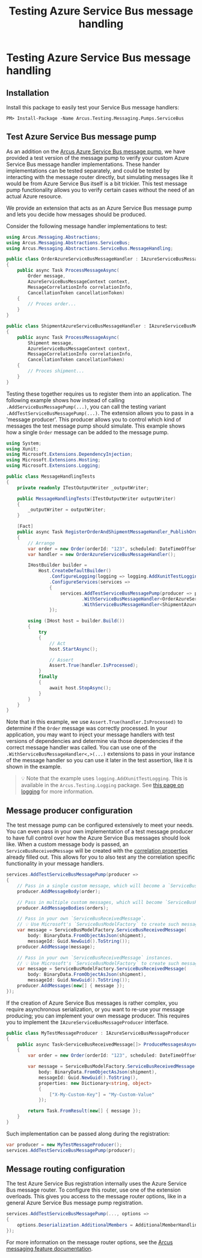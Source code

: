 ﻿---
title: Testing Azure Service Bus message handling
layout: default
---

# Testing Azure Service Bus message handling

## Installation

Install this package to easily test your Service Bus message handlers:

```shell
PM> Install-Package -Name Arcus.Testing.Messaging.Pumps.ServiceBus
```

## Test Azure Service Bus message pump

As an addition on the [Arcus Azure Service Bus message pump](https://messaging.arcus-azure.net/Features/message-handling/service-bus), we have provided a test version of the message pump to verify your custom Azure Service Bus message handler implementations.
These hander implementations can be tested separately, and could be tested by interacting with the message router directly, but simulating messages like it would be from Azure Service Bus itself is a bit trickier.
This test message pump functionality allows you to verify certain cases without the need of an actual Azure resource.

We provide an extension that acts as an Azure Service Bus message pump and lets you decide how messages should be produced.

Consider the following message handler implementations to test:

```csharp
using Arcus.Messaging.Abstractions;
using Arcus.Messaging.Abstractions.ServiceBus;
using Arcus.Messaging.Abstractions.ServiceBus.MessageHandling;

public class OrderAzureServiceBusMessageHandler : IAzureServiceBusMessageHandler<Order>
{
    public async Task ProcessMessageAsync(
        Order message,
        AzureServiceBusMessageContext context,
        MessageCorrelationInfo correlationInfo,
        CancellationToken cancellationToken)
    {
        // Proces order...
    }
}

public class ShipmentAzureServiceBusMessageHandler : IAzureServiceBusMessageHandler<Shipment>
{
    public async Task ProcessMessageAsync(
        Shipment message,
        AzureServiceBusMessageContext context,
        MessageCorrelationInfo correlationInfo,
        CancellationToken cancellationToken)
    {
        // Proces shipment...
    }
}
```

Testing these together requires us to register them into an application. The following example shows how instead of calling `.AddServiceBusMessagePump(...)`, you can call the testing variant `.AddTestServiceBusMessagePump(...)`.
The extension allows you to pass in a 'message producer'. This producer allows you to control which kind of messages the test message pump should simulate. This example shows how a single `Order` message can be added to the message pump.

```csharp
using System;
using Xunit;
using Microsoft.Extensions.DependencyInjection;
using Microsoft.Extensions.Hosting;
using Microsoft.Extensions.Logging;

public class MessageHandlingTests
{
    private readonly ITestOutputWriter _outputWriter;

    public MessageHandlingTests(ITestOutputWriter outputWriter)
    {
        _outputWriter = outputWriter;
    }

    [Fact]
    public async Task RegisterOrderAndShipmentMessageHandler_PublishOrder_ProcessOrderCorrectly()
    {
        // Arrange
        var order = new Order(orderId: "123", scheduled: DateTimeOffset.UtcNow);
        var handler = new OrderAzureServiceBusMessageHandler();

        IHostBuilder builder =
            Host.CreateDefaultBuilder()
                .ConfigureLogging(logging => logging.AddXunitTestLogging(_outputWriter))
                .ConfigureServices(services =>
                {
                    services.AddTestServiceBusMessagePump(producer => producer.AddMessageBody(order))
                            .WithServiceBusMessageHandler<OrderAzureServiceBusMessageHandler, Order>(provider => handler)
                            .WithServiceBusMessageHandler<ShipmentAzureServiceBusMessageHandler, Shipment>();
                });

        using (IHost host = builder.Build())
        {
            try
            {
                // Act
                host.StartAsync();

                // Assert
                Assert.True(handler.IsProcessed);
            }
            finally
            {
                await host.StopAsync();
            }
        }
    }
}
```

Note that in this example, we use `Assert.True(handler.IsProcessed)` to determine if the `Order` message was correctly processed. In your application, you may want to inject your message handlers with test versions of dependencies and determine via those dependencies if the correct message handler was called.
You can use one of the `.WithServiceBusMessageHandler<,>(...)` extensions to pass in your instance of the message handler so you can use it later in the test assertion, like it is shown in the example.

> 💡 Note that the example uses `logging.AddXunitTestLogging`. This is available in the `Arcus.Testing.Logging` package. See [this page on logging](./logging.md) for more information.

## Message producer configuration

The test message pump can be configured extensively to meet your needs. You can even pass in your own implementation of a test message producer to have full control over how the Azure Service Bus messages should look like.
When a custom message body is passed, an `ServiceBusReceivedMessage` will be created with the [correlation properties](https://messaging.arcus-azure.net/Features/message-handling/service-bus#message-correlation) already filled out. This allows for you to also test any the correlation specific functionality in your message handlers.

```csharp
services.AddTestServiceBusMessagePump(producer =>
{
    // Pass in a single custom message, which will become a `ServiceBusReceivedMessage`.
    producer.AddMessageBody(order);

    // Pass in multiple custom messages, which will become `ServiceBusReceivedMessage` instances.
    producer.AddMessageBodies(orders);

    // Pass in your own `ServiceBusReceivedMessage`.
    // 💡 Use Microsoft's `ServiceBusModelFactory` to create such messages.
    var message = ServiceBusModelFactory.ServiceBusReceivedMessage(
        body: BinaryData.FromObjectAsJson(shipment),
        messageId: Guid.NewGuid().ToString());
    producer.AddMessage(message);

    // Pass in your own `ServiceBusReceivedMessage` instances.
    // 💡 Use Microsoft's `ServiceBusModelFactory` to create such messages.
    var message = ServiceBusModelFactory.ServiceBusReceivedMessage(
        body: BinaryData.FromObjectAsJson(shipment),
        messageId: Guid.NewGuid().ToString());
    producer.AddMessages(new[] { message });
});
```

If the creation of Azure Service Bus messages is rather complex, you require asynchronous serialization, or you want to re-use your message producing; you can implement your own message producer.
This requires you to implement the `IAzureServiceBusMessageProducer` interface.

```csharp
public class MyTestMessageProducer : IAzureServiceBusMessageProducer
{
    public async Task<ServiceBusReceivedMessage[]> ProduceMessagesAsync()
    {
        var order = new Order(orderId: "123", scheduled: DateTimeOffset.UtcNow);

        var message = ServiceBusModelFactory.ServiceBusReceivedMessage(
            body: BinaryData.FromObjectAsJson(shipment),
            messageId: Guid.NewGuid().ToString(),
            properties: new Dictionary<string, object>
            {
                ["X-My-Custom-Key"] = "My-Custom-Value"
            });

        return Task.FromResult(new[] { message });
    }
}
```

Such implementation can be passed along during the registration:

```csharp
var producer = new MyTestMessageProducer();
services.AddTestServiceBusMessagePump(producer);
```

## Message routing configuration

The test Azure Service Bus registration internally uses the Azure Service Bus message router. To configure this router, use one of the extension overloads. This gives you access to the message router options, like in a general Azure Service Bus message pump registration.

```csharp
services.AddTestServiceBusMessagePump(..., options =>
{
    options.Deserialization.AdditionalMembers = AdditionalMemberHandling.Error
});
```

For more information on the message router options, see the [Arcus messaging feature documentation](https://messaging.arcus-azure.net/Features/message-handling/service-bus#pump-configuration).
